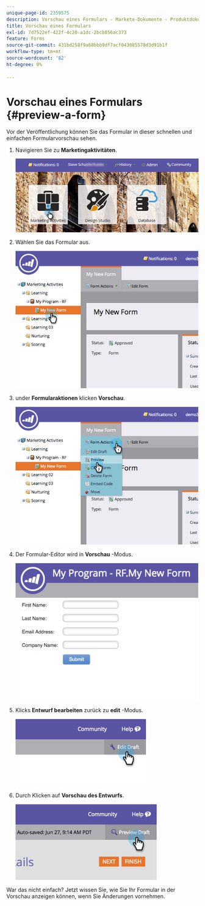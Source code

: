 ```yaml
---
unique-page-id: 2359575
description: Vorschau eines Formulars - Marketo-Dokumente - Produktdokumentation
title: Vorschau eines Formulars
exl-id: 7d7522ef-422f-4c20-a1dc-2bcb856ac373
feature: Forms
source-git-commit: 431bd258f9a68bbb9df7acf043085578d3d91b1f
workflow-type: tm+mt
source-wordcount: '82'
ht-degree: 0%

---
```


# Vorschau eines Formulars {#preview-a-form}

Vor der Veröffentlichung können Sie das Formular in dieser schnellen und einfachen Formularvorschau sehen.

1. Navigieren Sie zu **Marketingaktivitäten**.

   ![](assets/login-marketing-activities-6.png)

1. Wählen Sie das Formular aus.

   ![](assets/image2014-9-15-17-3a45-3a51.png)

1. under **Formularaktionen** klicken **Vorschau**.

   ![](assets/image2014-9-15-17-3a46-3a9.png)

1. Der Formular-Editor wird in **Vorschau** -Modus.

   ![](assets/image2014-9-15-17-3a46-3a17.png)

1. Klicks **Entwurf bearbeiten** zurück zu **edit** -Modus.

   ![](assets/image2014-9-15-17-3a46-3a37.png)

1. Durch Klicken auf **Vorschau des Entwurfs**.

   ![](assets/image2014-9-15-17-3a46-3a45.png)

War das nicht einfach? Jetzt wissen Sie, wie Sie Ihr Formular in der Vorschau anzeigen können, wenn Sie Änderungen vornehmen.
